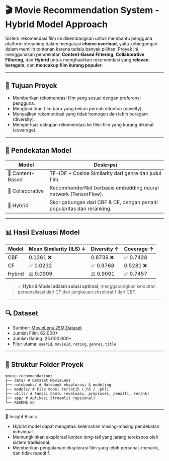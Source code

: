# 🎬 Movie Recommendation System - Hybrid Model Approach

Sistem rekomendasi film ini dikembangkan untuk membantu pengguna platform streaming dalam mengatasi **choice overload**, yaitu kebingungan dalam memilih tontonan karena terlalu banyak pilihan. Proyek ini menggunakan pendekatan **Content-Based Filtering**, **Collaborative Filtering**, dan **Hybrid** untuk menghasilkan rekomendasi yang **relevan**, **beragam**, dan **mencakup film kurang populer**.

---

## 📌 Tujuan Proyek

- Memberikan rekomendasi film yang sesuai dengan preferensi pengguna.
- Menghadirkan film baru yang belum pernah ditonton (novelty).
- Menyajikan rekomendasi yang tidak homogen dan lebih beragam (diversity).
- Memperluas cakupan rekomendasi ke film-film yang kurang dikenal (coverage).

---

## 🧠 Pendekatan Model

| Model                   | Deskripsi                                                                 |
|------------------------|---------------------------------------------------------------------------|
| 🎯 Content-Based       | TF-IDF + Cosine Similarity dari genre dan judul film.                     |
| 🤝 Collaborative       | RecommenderNet berbasis embedding neural network (TensorFlow).            |
| 🔀 Hybrid              | Skor gabungan dari CBF & CF, dengan penalti popularitas dan reranking.   |

---

## 📊 Hasil Evaluasi Model

| Model   | Mean Similarity (ILS) ↓ | Diversity ↑     | Coverage ↑       |
|---------|--------------------------|------------------|-------------------|
| CBF     | 0.1261 ❌                | 0.8739 ❌         | ✅ 0.7428         |
| CF      | ✅ 0.0232               | ✅ 0.9768        | 0.5281 ❌         |
| Hybrid  | ⚖️ 0.0909              | ⚖️ 0.9091       | ✅ 0.7457         |

> ✅ **Hybrid Model adalah solusi optimal**, menggabungkan kekuatan personalisasi dari CF dan jangkauan eksploratif dari CBF.

---

## 🔍 Dataset

- Sumber: [MovieLens 25M Dataset](https://www.kaggle.com/datasets/parasharmanas/movie-recommendation-system)
- Jumlah Film: 62.000+
- Jumlah Rating: 25.000.000+
- Fitur utama: `userId`, `movieId`, `rating`, `genres`, `title`

---

## 📂 Struktur Folder Proyek
```
movie-recommendation/
├── data/ # Dataset MovieLens
├── notebooks/ # Notebook eksplorasi & modeling
├── models/ # File model terlatih (.h5 / .pkl)
├── utils/ # Fungsi bantu (evaluasi, preproses, penalti, rerank)
├── app/ # Aplikasi Streamlit (opsional)
└── README.md
```
---
🧠 Insight Bisnis
- Hybrid model dapat mengatasi kelemahan masing-masing pendekatan individual.
- Memungkinkan eksplorasi konten long-tail yang jarang terekspos oleh sistem tradisional.
- Memberikan pengalaman eksplorasi film yang lebih personal, menarik, dan tidak repetitif.
